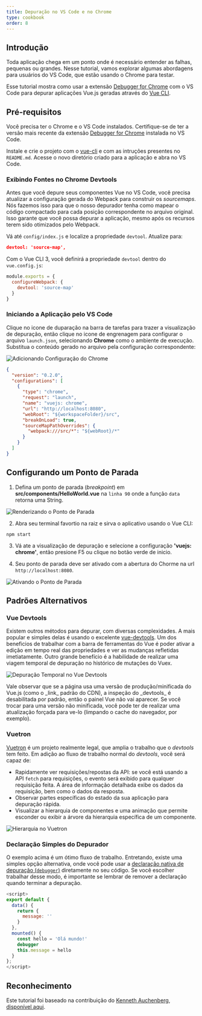 ```yaml
---
title: Depuração no VS Code e no Chrome
type: cookbook
order: 8
---
```


## Introdução

Toda aplicação chega em um ponto onde é necessário entender as falhas, pequenas ou grandes. Nesse tutorial, vamos explorar algumas abordagens para usuários do VS Code, que estão usando o Chrome para testar. 

Esse tutorial mostra como usar a extensão [Debugger for Chrome](https://github.com/Microsoft/VSCode-chrome-debug) com o VS Code para depurar aplicações Vue.js geradas através do [Vue CLI](https://github.com/vuejs/vue-cli).

## Pré-requisitos

Você precisa ter o Chrome e o VS Code instalados. Certifique-se de ter a versão mais recente da extensão [Debugger for Chrome](https://marketplace.visualstudio.com/items?itemName=msjsdiag.debugger-for-chrome) instalada no VS Code.

Instale e crie o projeto com o [vue-cli](https://github.com/vuejs/vue-cli) e com as intruções presentes no `README.md`. Acesse o novo diretório criado para a aplicação e abra no VS Code.

### Exibindo Fontes no Chrome Devtools

Antes que você depure seus componentes Vue no VS Code, você precisa atualizar a configuração gerada do Webpack para construir os _sourcemaps_. Nós fazemos isso para que o nosso depurador tenha como mapear o código compactado para cada posição correspondente no arquivo original. Isso garante que você possa depurar a aplicação, mesmo após os recursos terem sido otimizados pelo Webpack.

Vá até `config/index.js` e localize a propriedade `devtool`. Atualize para:

```json
devtool: 'source-map',
```

Com o Vue CLI 3, você definirá a propriedade `devtool` dentro do `vue.config.js`:
```js
module.exports = {
  configureWebpack: {
    devtool: 'source-map'
  }
}
```

### Iniciando a Aplicação pelo VS Code

Clique no icone de duparação na barra de tarefas para trazer a visualização de depuração, então clique no icone de engrenagem para configurar o arquivo `launch.json`, selecionando **Chrome** como o ambiente de execução. Substitua o conteúdo gerado no arquivo pela configuração correspondente:

![Adicionando Configuração do Chrome](/images/config_add.png)

```json
{
  "version": "0.2.0",
  "configurations": [
    {
      "type": "chrome",
      "request": "launch",
      "name": "vuejs: chrome",
      "url": "http://localhost:8080",
      "webRoot": "${workspaceFolder}/src",
      "breakOnLoad": true,
      "sourceMapPathOverrides": {
        "webpack:///src/*": "${webRoot}/*"
      }
    }
  ]
}
```

## Configurando um Ponto de Parada

1.  Defina um ponto de parada (_breakpoint_) em **src/components/HelloWorld.vue** na `linha 90` onde a função `data` retorna uma String.

  ![Renderizando o Ponto de Parada](/images/breakpoint_set.png)

2.  Abra seu terminal favortio na raiz e sirva o aplicativo usando o Vue CLI:

  ```
  npm start
  ```

3.  Vá ate a visualização de depuração e selecione a configuração **'vuejs: chrome'**, então presione F5 ou clique no botão verde de inicio.

4.  Seu ponto de parada deve ser ativado com a abertura do Chorme na url `http://localhost:8080`.

  ![Ativando o Ponto de Parada](/images/breakpoint_hit.png)

## Padrões Alternativos

### Vue Devtools

Existem outros métodos para depurar, com diversas complexidades. A mais popular e simples delas é usando o excelente [vue-devtools](https://chrome.google.com/webstore/detail/vuejs-devtools/nhdogjmejiglipccpnnnanhbledajbpd). Um dos beneficios de trabalhar com a barra de ferramentas do Vue é poder ativar a edição em tempo real das propriedades e ver as mudanças refletidas imetiatamente. Outro grande benefício é a habilidade de realizar uma viagem temporal de depuração no histórico de mutações do Vuex.

![Depuração Temporal no Vue Devtools](/images/devtools-timetravel.gif)

<p class="tip">Vale observar que se a página usa uma versão de produção/minificada do Vue.js (como o _link_ padrão do CDN), a inspeção do _devtools_ é desabilitada por padrão, então o painel Vue não vai aparecer. Se você trocar para uma versão não minificada, você pode ter de realizar uma atualização forçada para ve-lo (limpando o cache do navegador, por exemplo).
</p>

### Vuetron

[Vuetron](http://vuetron.io/) é um projeto realmente legal, que amplia o trabalho que o _devtools_ tem feito. Em adição ao fluxo de trabalho normal do _devtools_, você será capaz de:

* Rapidamente ver requisições/repostas da API: se você está usando a API `fetch` para requisições, o evento será exibido para qualquer requisição feita. A área de informação detalhada exibe os dados da requisição, bem como o dados da resposta.
* Observar partes específicas do estado da sua aplicação para depuração rápida.
* Visualizar a hierarquia de componentes e uma animação que permite esconder ou exibir a árvore da hierarquia específica de um componente.

![Hierarquia no Vuetron](/images/vuetron-heirarchy.gif)

### Declaração Simples do Depurador

O exemplo acima é um ótimo fluxo de trabalho. Entretando, existe uma simples opção alternativa, onde você pode usar a [declaração nativa de depuração (`debugger`)](https://developer.mozilla.org/pt-BR/docs/Web/JavaScript/Reference/Statements/debugger) diretamente no seu código. Se você escolher trabalhar desse modo, é importante se lembrar de remover a declaração quando terminar a depuração.

```js
<script>
export default {
  data() {
    return {
      message: ''
    }
  },
  mounted() {
    const hello = 'Olá mundo!'
    debugger
    this.message = hello
  }
};
</script>
```

## Reconhecimento

Este tutorial foi baseado na contribuição do [Kenneth Auchenberg](https://twitter.com/auchenberg), [disponível aqui](https://github.com/Microsoft/VSCode-recipes/tree/master/vuejs-cli).
